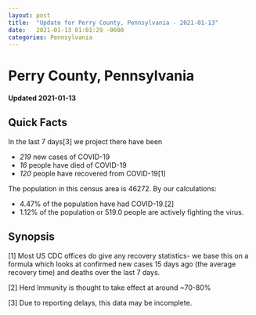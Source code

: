 ```yaml
---
layout: post
title:  "Update for Perry County, Pennsylvania - 2021-01-13"
date:   2021-01-13 01:01:29 -0600
categories: Pennsylvania
---
```


# Perry County, Pennsylvania
#### Updated 2021-01-13

## Quick Facts

In the last 7 days[3] we project there have been
- *219* new cases of COVID-19
- *16* people have died of COVID-19
- *120* people have recovered from COVID-19[1]

The population in this census area is 46272. By our calculations:
- 4.47% of the population have had COVID-19.[2]
- 1.12% of the population or 519.0 people are actively fighting the virus.

## Synopsis




[1] Most US CDC offices do give any recovery statistics- we base this on a formula which looks at confirmed new cases
15 days ago (the average recovery time) and deaths over the last 7 days.

[2] Herd Immunity is thought to take effect at around ~70-80%

[3] Due to reporting delays, this data may be incomplete.
 
    